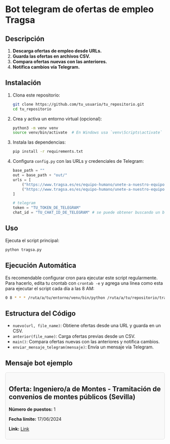 
# Bot telegram de ofertas de empleo Tragsa

## Descripción

1. **Descarga ofertas de empleo desde URLs.**
2. **Guarda las ofertas en archivos CSV.**
3. **Compara ofertas nuevas con las anteriores.**
4. **Notifica cambios vía Telegram.**

## Instalación

1. Clona este repositorio:
    ```sh
    git clone https://github.com/tu_usuario/tu_repositorio.git
    cd tu_repositorio
    ```

2. Crea y activa un entorno virtual (opcional):
    ```sh
    python3 -m venv venv
    source venv/bin/activate  # En Windows usa `venv\Scripts\activate`
    ```

3. Instala las dependencias:
    ```sh
    pip install -r requirements.txt
    ```

4. Configura `config.py` con las URLs y credenciales de Telegram:
    ```python
    base_path = ""
    out = base_path + "out/"
    urls = [
        ("https://www.tragsa.es/es/equipo-humano/unete-a-nuestro-equipo/ofertas-empleo-temporal/Paginas/ofertas-especificas-it.aspx", "tragsa_it"),
        ("https://www.tragsa.es/es/equipo-humano/unete-a-nuestro-equipo/ofertas-empleo-temporal/Paginas/ofertas-especificas.aspx", "tragsa_especificas")
    ]

    # telegram
    token = "TU_TOKEN_DE_TELEGRAM"
    chat_id = "TU_CHAT_ID_DE_TELEGRAM" # se puede obtener buscando un bot chat_id en la app de telegram
    ```

## Uso

Ejecuta el script principal:
```sh
python tragsa.py
```

## Ejecución Automática

Es recomendable configurar cron para ejecutar este script regularmente. Para hacerlo, edita tu crontab con `crontab -e` y agrega una línea como esta para ejecutar el script cada día a las 8 AM:
```sh
0 8 * * * /ruta/a/tu/entorno/venv/bin/python /ruta/a/tu/repositorio/tragsa.py
```

## Estructura del Código

- `nuevo(url, file_name)`: Obtiene ofertas desde una URL y guarda en un CSV.
- `anterior(file_name)`: Carga ofertas previas desde un CSV.
- `main()`: Compara ofertas nuevas con las anteriores y notifica cambios.
- `enviar_mensaje_telegram(mensaje)`: Envía un mensaje vía Telegram.

## Mensaje bot ejemplo

<div style="border: 1px solid #ddd; padding: 10px; margin: 10px 0; border-radius: 5px; background-color: #f9f9f9;">
    <h2>Oferta: Ingeniero/a de Montes - Tramitación de convenios de montes públicos (Sevilla)</h2>
    <p><strong>Número de puestos:</strong> 1</p>
    <p><strong>Fecha límite:</strong> 17/06/2024</p>
    <p><strong>Link:</strong> <a href="https://www.tragsa.es/_layouts/15/GrupoTragsa/ficha-oferta-empleo.aspx?tipo=FTG&jobid=42403">Link</a></p>
</div>


